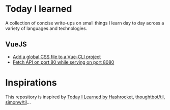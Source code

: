 # Today I learned
A collection of concise write-ups on small things I learn day to day across a variety of languages and technologies.

## VueJS
* [Add a global CSS file to a Vue-CLI project](VueJS/global-css.md)
* [Fetch API on port 80 while serving on port 8080](VueJS/dev-proxy.md)

# Inspirations
This repository is inspired by [Today I Learned by Hashrocket](https://til.hashrocket.com), [thoughtbot/til](https://github.com/thoughtbot/til), [simonw/til](https://github.com/simonw/til)...
